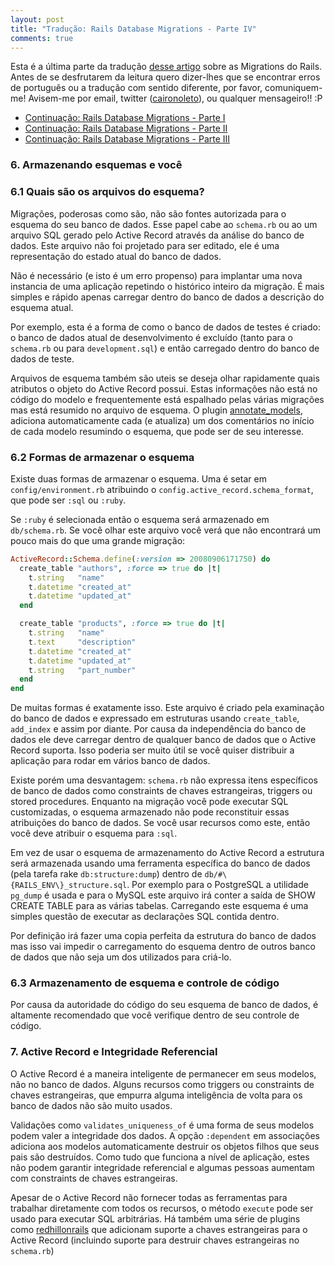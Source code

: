 ```yaml
---
layout: post
title: "Tradução: Rails Database Migrations - Parte IV"
comments: true
---
```


Esta é a última parte da tradução [desse artigo](http://guide.rails.info/migrations.html) sobre as Migrations do Rails. Antes de se desfrutarem da leitura quero dizer-lhes que se encontrar erros de português ou a tradução com sentido diferente, por favor, comuniquem-me! Avisem-me por email, twitter ([caironoleto](http://twitter.com/caironoleto)), ou qualquer mensageiro!! :P

 * [Continuação: Rails Database Migrations - Parte I](/2008/09/23/traducao--rails-database-migrations---parte-i)
 * [Continuação: Rails Database Migrations - Parte II](/2008/10/21/traducao--rails-database-migrations---parte-ii)
 * [Continuação: Rails Database Migrations - Parte III](/2008/11/04/traducao--rails-database-migrations---parte-iii)

### 6. Armazenando esquemas e você

### 6.1 Quais são os arquivos do esquema?

Migrações, poderosas como são, não são fontes autorizada para o esquema do seu banco de dados. Esse papel cabe ao `schema.rb` ou ao um arquivo SQL gerado pelo Active Record através da análise do banco de dados. Este arquivo não foi projetado para ser editado, ele é uma representação do estado atual do banco de dados.

Não é necessário (e isto é um erro propenso) para implantar uma nova instancia de uma aplicação repetindo o histórico inteiro da migração. É mais simples e rápido apenas carregar dentro do banco de dados a descrição do esquema atual.

Por exemplo, esta é a forma de como o banco de dados de testes é criado: o banco de dados atual de desenvolvimento é excluído (tanto para o `schema.rb` ou para `development.sql`) e então carregado dentro do banco de dados de teste.

Arquivos de esquema também são uteis se deseja olhar rapidamente quais atributos o objeto do Active Record possui. Estas informações não está no código do modelo e frequentemente está espalhado pelas várias migrações mas está resumido no arquivo de esquema. O plugin [annotate_models](http://agilewebdevelopment.com/plugins/annotate_models), adiciona automaticamente cada (e atualiza) um dos comentários no início de cada modelo resumindo o esquema, que pode ser de seu interesse.

### 6.2 Formas de armazenar o esquema

Existe duas formas de armazenar o esquema. Uma é setar em `config/environment.rb` atribuindo o `config.active_record.schema_format`, que pode ser `:sql` ou `:ruby`.

Se `:ruby` é selecionada então o esquema será armazenado em `db/schema.rb`. Se você olhar este arquivo você verá que não encontrará um pouco mais do que uma grande migração:

```ruby
ActiveRecord::Schema.define(:version => 20080906171750) do
  create_table "authors", :force => true do |t|
    t.string   "name"
    t.datetime "created_at"
    t.datetime "updated_at"
  end

  create_table "products", :force => true do |t|
    t.string   "name"
    t.text     "description"
    t.datetime "created_at"
    t.datetime "updated_at"
    t.string   "part_number"
  end
end
```

De muitas formas é exatamente isso. Este arquivo é criado pela examinação do banco de dados e expressado em estruturas usando `create_table`, `add_index` e assim por diante. Por causa da independência do banco de dados ele deve carregar dentro de qualquer banco de dados que o Active Record suporta. Isso poderia ser muito útil se você quiser distribuir a aplicação para rodar em vários banco de dados.

Existe porém uma desvantagem: `schema.rb` não expressa itens específicos de banco de dados como constraints de chaves estrangeiras, triggers ou stored procedures. Enquanto na migração você pode executar SQL customizadas, o esquema armazenado não pode reconstituir essas atribuições do banco de dados. Se você usar recursos como este, então você deve atribuir o esquema para `:sql`.

Em vez de usar o esquema de armazenamento do Active Record a estrutura será armazenada usando uma ferramenta específica do banco de dados (pela tarefa rake `db:structure:dump`) dentro de `db/#\{RAILS_ENV\}_structure.sql`. Por exemplo para o PostgreSQL a utilidade `pg_dump` é usada e para o MySQL este arquivo irá conter a saída de SHOW CREATE TABLE para as várias tabelas. Carregando este esquema é uma simples questão de executar as declarações SQL contida dentro.

Por definição irá fazer uma copia perfeita da estrutura do banco de dados mas isso vai impedir o carregamento do esquema dentro de outros banco de dados que não seja um dos utilizados para criá-lo.

### 6.3 Armazenamento de esquema e controle de código

Por causa da autoridade do código do seu esquema de banco de dados, é altamente recomendado que você verifique dentro de seu controle de código.

### 7. Active Record e Integridade Referencial

O Active Record é a maneira inteligente de permanecer em seus modelos, não no banco de dados. Alguns recursos como triggers ou constraints de chaves estrangeiras, que empurra alguma inteligência de volta para os banco de dados não são muito usados.

Validações como `validates_uniqueness_of` é uma forma de seus modelos podem valer a integridade dos dados. A opção `:dependent` em associações adiciona aos modelos automaticamente destruir os objetos filhos que seus pais são destruídos. Como tudo que funciona a nível de aplicação, estes não podem garantir integridade referencial e algumas pessoas aumentam com constraints de chaves estrangeiras.

Apesar de o Active Record não fornecer todas as ferramentas para trabalhar diretamente com todos os recursos, o método `execute` pode ser usado para executar SQL arbitrárias. Há também uma série de plugins como [redhillonrails](http://agilewebdevelopment.com/plugins/search?search=redhillonrails) que adicionam suporte a chaves estrangeiras para o Active Record (incluindo suporte para destruir chaves estrangeiras no `schema.rb`)

